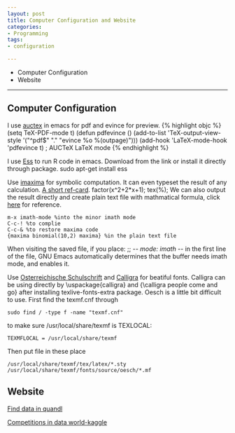 ```yaml
---
layout: post
title: Computer Configuration and Website
categories:
- Programming
tags:
- configuration

---
```

* Computer Configuration
* Website

---

## Computer Configuration
I use [auctex](https://www.gnu.org/software/auctex/download-for-unix.html) in emacs for pdf and evince for preview.
{% highlight objc %}
(setq TeX-PDF-mode t)
(defun pdfevince ()
   (add-to-list 'TeX-output-view-style
                 '("^pdf$" "." "evince %o %(outpage)")))
(add-hook  'LaTeX-mode-hook  'pdfevince  t) ; AUCTeX LaTeX mode
{% endhighlight %}

I use [Ess](http://ess.r-project.org/index.php?Section=download) to run R code in emacs. Download from the link or install it directly through package.
	sudo apt-get install  ess

Use [imaxima](https://sites.google.com/site/imaximaimath/download-and-install/easy-install-on-linux) for symbolic computation. It can even typeset the result of any calculation. [A short ref-card](http://hippasus.com/resources/symmath/maximacalc.html).
	factor(x^2+2*x+1);
	tex(%);
We can also output the result directly and create plain text file with mathmatical formula, click [here](https://sites.google.com/site/imaximaimath/imath-overview/tutorial-of-imath) for reference.

	m-x imath-mode %into the minor imath mode
	C-c-! %to complie
	C-c-& %to restore maxima code
	{maxima binomial(10,2) maxima} %in the plain text file


When visiting the saved file, if you place:
;; -*- mode: imath -*-
in the first line of the file, GNU Emacs automatically determines that the buffer needs imath mode, and enables it.

Use [Osterreichische Schulschrift](http://www.tug.dk/FontCatalogue/oesch/) and [Calligra](http://www.tug.dk/FontCatalogue/calligra/) for beatiful fonts. Calligra can be using directly by \uspackage{calligra} and {\calligra people come and go} after installing  texlive-fonts-extra package. Oesch is a little bit difficult to use. First find the texmf.cnf through

	sudo find / -type f -name "texmf.cnf"
	
to make sure /usr/local/share/texmf is TEXLOCAL:

	TEXMFLOCAL = /usr/local/share/texmf
	
Then put file in these place

	/usr/local/share/texmf/tex/latex/*.sty
	/usr/local/share/texmf/fonts/source/oesch/*.mf


## Website
[Find data in quandl](http://quandl.com)

[Competitions in data world-kaggle](http://kaggle.com)


